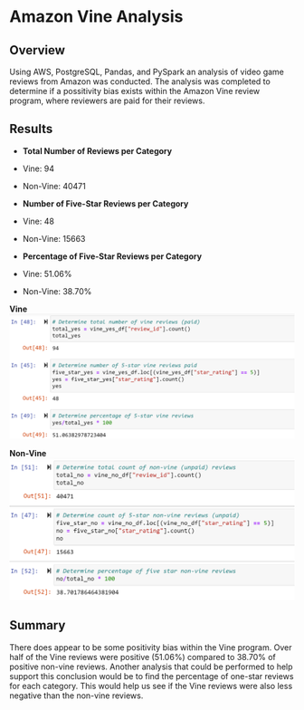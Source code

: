 # Amazon Vine Analysis
## Overview
Using AWS, PostgreSQL, Pandas, and PySpark an analysis of video game reviews from Amazon was conducted.  The analysis was completed to determine if a possitivity bias exists within the Amazon Vine review program, where reviewers are paid for their reviews.
## Results
- **Total Number of Reviews per Category**
-   Vine: 94
-   Non-Vine: 40471

- **Number of Five-Star Reviews per Category**
-   Vine: 48
-   Non-Vine: 15663

- **Percentage of Five-Star Reviews per Category**
-   Vine: 51.06%
-   Non-Vine: 38.70%

**Vine**            
![vine](https://github.com/dkleitsch/Amazon_Vine_Analysis/blob/main/Amazon%20Analysis/vine.png)  

**Non-Vine**
![non vine](https://github.com/dkleitsch/Amazon_Vine_Analysis/blob/main/Amazon%20Analysis/non%20vine.png)

## Summary
There does appear to be some positivity bias within the Vine program.  Over half of the Vine reviews were positive (51.06%) compared to 38.70% of positive non-vine reviews.  Another analysis that could be performed to help support this conclusion would be to find the percentage of one-star reviews for each category.  This would help us see if the Vine reviews were also less negative than the non-vine reviews.
